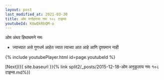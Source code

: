 ```yaml
---
layout: post
last_modified_at: 2021-03-30
title: ओम मनोहराया नमः १०८ टाइम्स
youtubeId: KUwQkRbQM-o
---
```

 
 
 ओम अंथर हिथाथमने नमः  
 
 -  ज्याच्यात असे गुणधर्म आहेत ज्यात त्याच्या आत आहे आणि दृश्यमान नाही 
 
  
 
  
 
 
 
 
 
 


{% include youtubePlayer.html id=page.youtubeId %}
 
[Next]({{ site.baseurl }}{% link  split2/_posts/2015-12-18-ओम अनुकूलाय नमः १०८ टाइम्स.md%})
 
